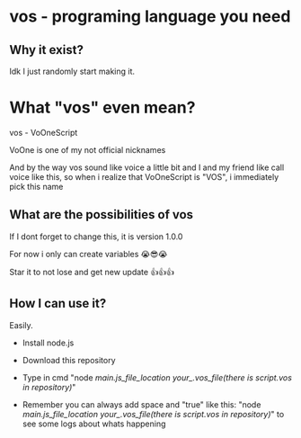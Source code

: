 # vos - programing language you need

## Why it exist?

Idk I just randomly start making it.

# What "vos" even mean?

vos - VoOneScript

VoOne is one of my not official nicknames

And by the way vos sound like voice a little bit and I and my friend like call voice like this, so when i realize that VoOneScript is "VOS", i immediately pick this name

## What are the possibilities of vos

If I dont forget to change this, it is version 1.0.0

For now i only can create variables 😭😎😭

Star it to not lose and get new update 👍👍👍

## How I can use it?

Easily.

-   Install node.js

-   Download this repository

-   Type in cmd "node _main.js_file_location_ _your\_.vos_file(there is script.vos in repository)_"

-   Remember you can always add space and "true" like this: "node _main.js_file_location_ _your\_.vos_file(there is script.vos in repository)_" to see some logs about whats happening
